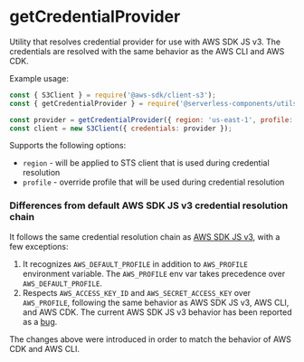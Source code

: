 # getCredentialProvider

Utility that resolves credential provider for use with AWS SDK JS v3. The credentials are resolved with the same behavior as the AWS CLI and AWS CDK.

Example usage:

```javascript
const { S3Client } = require('@aws-sdk/client-s3');
const { getCredentialProvider } = require('@serverless-components/utils-aws');

const provider = getCredentialProvider({ region: 'us-east-1', profile: 'my-profile' });
const client = new S3Client({ credentials: provider });
```

Supports the following options:

- `region` - will be applied to STS client that is used during credential resolution
- `profile` - override profile that will be used during credential resolution

### Differences from default AWS SDK JS v3 credential resolution chain

It follows the same credential resolution chain as [AWS SDK JS v3](https://docs.aws.amazon.com/AWSJavaScriptSDK/v3/latest/modules/_aws_sdk_credential_providers.html#fromNodeProviderChain), with a few exceptions:

1. It recognizes `AWS_DEFAULT_PROFILE` in addition to `AWS_PROFILE` environment variable. The `AWS_PROFILE` env var takes precedence over `AWS_DEFAULT_PROFILE`.
2. Respects `AWS_ACCESS_KEY_ID` and `AWS_SECRET_ACCESS_KEY` over `AWS_PROFILE`, following the same behavior as AWS SDK JS v3, AWS CLI, and AWS CDK. The current AWS SDK JS v3 behavior has been reported as a [bug](https://github.com/aws/aws-sdk-js-v3/issues/2549).

The changes above were introduced in order to match the behavior of AWS CDK and AWS CLI.
